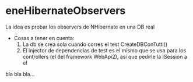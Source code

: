 eneHibernateObservers
=====================

La idea es probar los observers de NHibernate en una DB real

* Cosas a tener en cuenta: 
  1. La db se crea sola cuando corres el test CreateDBConTutti()
  2. El injector de dependencias de test es el mismo que se usa para los controllers (el del framework WebApi2), así que pedirle la ISession a el

bla bla bla...
